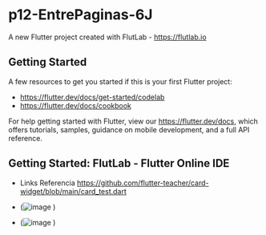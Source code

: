 # p12-EntrePaginas-6J

A new Flutter project created with FlutLab - https://flutlab.io

## Getting Started

A few resources to get you started if this is your first Flutter project:

- https://flutter.dev/docs/get-started/codelab
- https://flutter.dev/docs/cookbook

For help getting started with Flutter, view our
https://flutter.dev/docs, which offers tutorials,
samples, guidance on mobile development, and a full API reference.

## Getting Started: FlutLab - Flutter Online IDE

- Links Referencia
https://github.com/flutter-teacher/card-widget/blob/main/card_test.dart

- (![image](https://github.com/jctorres10/Act12routesnavigator/assets/143548160/e974649a-1c9d-42b9-b083-8f69c13822f2)
)
- (![image](https://github.com/jctorres10/Act12routesnavigator/assets/143548160/2a975fef-b85c-4c10-b328-e0649ce46d07)
)
